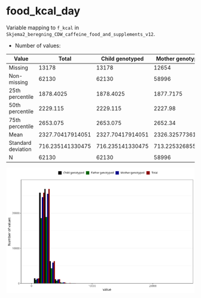 # food_kcal_day
Variable mapping to `f_kcal` in `Skjema2_beregning_CDW_caffeine_food_and_supplements_v12`.
- Number of values:

| Value | Total | Child genotyped | Mother genotyped | Father genotyped |
| ----- | ----- | --------------- | ---------------- | ---------------- |
| Missing | 13178 | 13178 | 12654 | 6217 |
| Non-missing | 62130 | 62130 | 58996 | 43867 |
| 25th percentile | 1878.4025 | 1878.4025 | 1877.7175 | 1869.86 |
| 50th percentile | 2229.115 | 2229.115 | 2227.98 | 2215.44 |
| 75th percentile | 2653.075 | 2653.075 | 2652.34 | 2635.02 |
| Mean | 2327.70417914051 | 2327.70417914051 | 2326.32577361177 | 2309.23429388834 |
| Standard deviation | 716.235141330475 | 716.235141330475 | 713.225326855276 | 695.013296769828 |
| N | 62130 | 62130 | 58996 | 43867 |



![](food_kcal_day_n.png)



